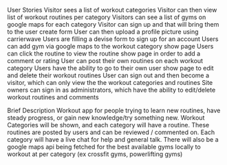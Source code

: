 User Stories
Visitor sees a list of workout categories
Visitor can then view list of workout routines per category
Visitors can see a list of gyms on google maps for each category
Visitor can sign up and that will bring them to the user create form
User can then upload a profile picture using carrierwave
	Users are filling a devise form to sign up for an account
Users can add gym via google maps to the workout category show page
Users can click the routine to view the routine show page in order to add a comment or rating
User can post their own routines on each workout category
Users have the ability to go to their own user show page to edit and delete their workout routines
User can sign out and then become a visitor, which can only view the the workout categories and routines
Site owners can sign in as administrators, which have the ability to edit/delete workout routines and comments


Brief Description
Workout app for people trying to learn new routines, have steady progress, or gain new knowledge/try something new. Workout Categories will be shown, and each category will have a routine. These routines are posted by users and can be reviewed / commented on. Each category will have a live chat for help and general talk. There will also be a google maps api being fetched for the best available gyms locally to workout at per category (ex crossfit gyms, powerlifting gyms)
